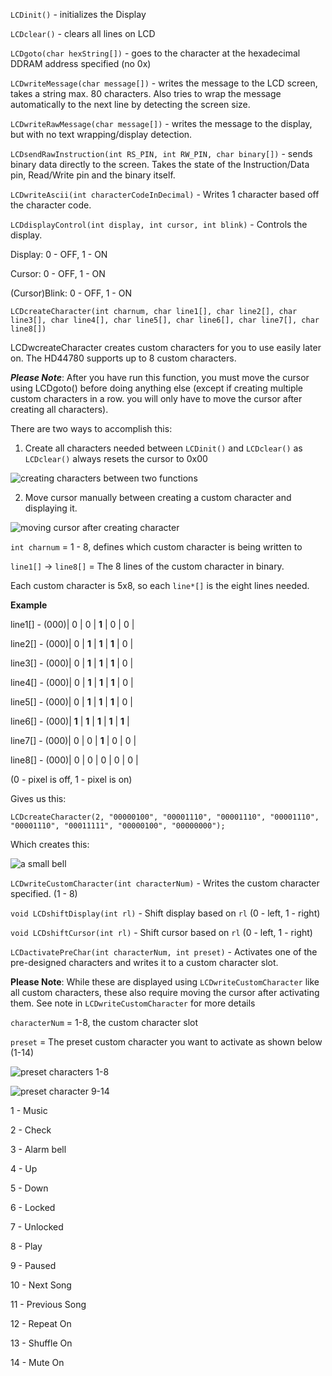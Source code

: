 `LCDinit()` - initializes the Display

`LCDclear()` - clears all lines on LCD

`LCDgoto(char hexString[])` - goes to the character at the hexadecimal DDRAM address specified (no 0x)

`LCDwriteMessage(char message[])` - writes the message to the LCD screen, takes a string max. 80 characters. Also tries to wrap the message automatically to the next line by detecting
the screen size.

`LCDwriteRawMessage(char message[])` - writes the message to the display, but with no text wrapping/display detection.

`LCDsendRawInstruction(int RS_PIN, int RW_PIN, char binary[])` - sends binary data directly to the screen. Takes the state of the Instruction/Data pin, Read/Write pin and the binary itself.

`LCDwriteAscii(int characterCodeInDecimal)` - Writes 1 character based off the character code.

`LCDdisplayControl(int display, int cursor, int blink)` - Controls the display.

Display: 0 - OFF, 1 - ON

Cursor: 0 - OFF, 1 - ON

(Cursor)Blink: 0 - OFF, 1 - ON

`LCDcreateCharacter(int charnum, char line1[], char line2[], char line3[], char line4[], char line5[], char line6[], char line7[], char line8[])`

LCDwcreateCharacter creates custom characters for you to use easily later on. The HD44780 supports up to 8 custom characters.

***Please Note***: After you have run this function, you must move the cursor using LCDgoto() before doing anything else (except if creating multiple custom characters in a row. you will only have to move the cursor after creating all characters).

There are two ways to accomplish this:

1. Create all characters needed between `LCDinit()` and `LCDclear()` as `LCDclear()` always resets the cursor to 0x00

![creating characters between two functions](https://raw.githubusercontent.com/zadi15/picoLCD/main/imgs/customCharacter1.png)

2. Move cursor manually between creating a custom character and displaying it.

![moving cursor after creating character](https://raw.githubusercontent.com/zadi15/picoLCD/main/imgs/customCharacter2.png)

`int charnum` = 1 - 8, defines which custom character is being written to

`line1[]` -> `line8[]` = The 8 lines of the custom character in binary.

Each custom character is 5x8, so each `line*[]` is the eight lines needed.

**Example**

line1[] - (000)| 0 | 0 | **1** | 0 | 0 |

line2[] - (000)| 0 | **1** | **1** | **1** | 0 |

line3[] - (000)| 0 | **1** | **1** | **1** | 0 |

line4[] - (000)| 0 | **1** | **1** | **1** | 0 |

line5[] - (000)| 0 | **1** | **1** | **1** | 0 |

line6[] - (000)| **1** | **1** | **1** | **1** | **1** |

line7[] - (000)| 0 | 0 | **1** | 0 | 0 |

line8[] - (000)| 0 | 0 | 0 | 0 | 0 |

(0 - pixel is off, 1 - pixel is on)

Gives us this:

`LCDcreateCharacter(2, "00000100", "00001110", "00001110", "00001110", "00001110", "00011111", "00000100", "00000000");`

Which creates this:

![a small bell](https://raw.githubusercontent.com/zadi15/picoLCD/main/imgs/bell.jpg)


`LCDwriteCustomCharacter(int characterNum)` - Writes the custom character specified. (1 - 8)

`void LCDshiftDisplay(int rl)` - Shift display based on `rl` (0 - left, 1 - right)

`void LCDshiftCursor(int rl)` - Shift cursor based on `rl` (0 - left, 1 - right)

`LCDactivatePreChar(int characterNum, int preset)` - Activates one of the pre-designed characters and writes it to a custom character slot.

**Please Note**: While these are displayed using `LCDwriteCustomCharacter` like all custom characters, these also require moving the cursor after activating them. See note in `LCDwriteCustomCharacter` for more details

`characterNum` = 1-8, the custom character slot

`preset` = The preset custom character you want to activate as shown below (1-14)

![preset characters 1-8](https://raw.githubusercontent.com/zadi15/picoLCD/main/imgs/preset1.jpg)

![preset character 9-14](https://raw.githubusercontent.com/zadi15/picoLCD/main/imgs/preset2.jpg)

1 - Music

2 - Check

3 - Alarm bell

4 - Up

5 - Down

6 - Locked

7 - Unlocked

8 - Play

9 - Paused

10 - Next Song

11 - Previous Song

12 - Repeat On

13 - Shuffle On

14 - Mute On

